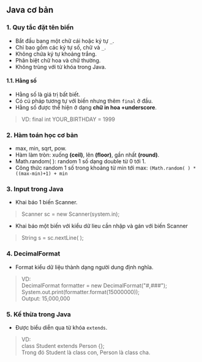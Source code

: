 ﻿ ## Java cơ bản
### 1. Quy tắc đặt tên biến
* Bắt đầu bang một chữ cái hoặc ký tự `_`.
* Chỉ bao gồm các ký tự số, chữ và `_`.
* Không chứa ký tự khoảng trắng.
* Phân biệt chữ hoa và chữ thường.
* Không trùng với từ khóa trong Java.

#### 1.1. Hằng số
* Hằng số là giá trị bất biết.
* Có cú pháp tương tự với biến nhưng thêm `final` ở đầu.
* Hằng số được thể hiện ở dạng **chữ in hoa +underscore**.
>VD: final int YOUR_BIRTHDAY = 1999

### 2. Hàm toán học cơ bản
* max, min, sqrt, pow.
* Hàm làm tròn: xuống **(ceil)**, lên **(floor)**, gần nhất **(round)**.
* Math.random( ): random 1 số dạng double từ 0 tới 1.
* Công thức random 1 số trong khoảng từ min tới max: `(Math.random( ) * ((max-min)+1) + min`

### 3. Input trong Java
* Khai báo 1 biến Scanner.
>Scanner sc = new Scanner(system.in);  

* Khai báo một biến với kiểu dữ lieu cần nhập và gán với biến Scanner
> String s = sc.nextLine( );

### 4. DecimalFormat
* Format kiểu dữ liệu thành dạng người dung định nghĩa.
>VD:  
>DecimalFormat formatter = new DecimalFormat("#,###");
>System.out.print(formatter.format(15000000));  
>Output: 15,000,000

### 5. Kế thừa trong Java
* Được biểu diễn qua từ khóa `extends`.
>VD:  
>class Student extends Person {};  
>Trong đó Student là class con, Person là class cha.
